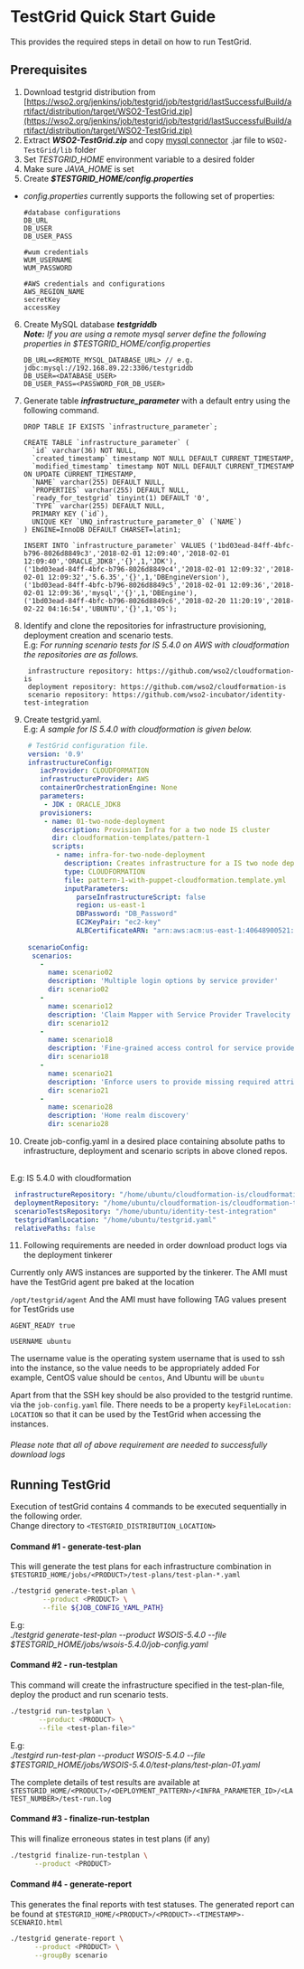 # TestGrid Quick Start Guide

This provides the required steps in detail on how to run TestGrid.

## Prerequisites

1. Download testgrid distribution from [https://wso2.org/jenkins/job/testgrid/job/testgrid/lastSuccessfulBuild/artifact/distribution/target/WSO2-TestGrid.zip](https://wso2.org/jenkins/job/testgrid/job/testgrid/lastSuccessfulBuild/artifact/distribution/target/WSO2-TestGrid.zip)
2. Extract **_WSO2-TestGrid.zip_** and copy [mysql connector](http://central.maven.org/maven2/mysql/mysql-connector-java/6.0.6/mysql-connector-java-6.0.6.jar) .jar file to `WSO2-TestGrid/lib` folder
3. Set _TESTGRID_HOME_ environment variable to a desired folder
4. Make sure _JAVA_HOME_ is set
5. Create **_$TESTGRID_HOME/config.properties_**

- _config.properties_ currently supports the following set of properties:
   
   ```properties
   #database configurations
   DB_URL
   DB_USER
   DB_USER_PASS
   
   #wum credentials
   WUM_USERNAME
   WUM_PASSWORD
   
   #AWS credentials and configurations
   AWS_REGION_NAME
   secretKey
   accessKey

   ```
6. Create MySQL database **_testgriddb_** <br>
      _**Note:** If you are using a remote mysql server define the following properties in $TESTGRID_HOME/config.properties_
      
      ```properties
      DB_URL=<REMOTE_MYSQL_DATABASE_URL> // e.g. jdbc:mysql://192.168.89.22:3306/testgriddb  
      DB_USER=<DATABASE_USER>
      DB_USER_PASS=<PASSWORD_FOR_DB_USER>
      ```
7. Generate table **_infrastructure_parameter_** with a default entry using the following command.
    ```
    DROP TABLE IF EXISTS `infrastructure_parameter`; 
    
    CREATE TABLE `infrastructure_parameter` (
      `id` varchar(36) NOT NULL,
      `created_timestamp` timestamp NOT NULL DEFAULT CURRENT_TIMESTAMP,
      `modified_timestamp` timestamp NOT NULL DEFAULT CURRENT_TIMESTAMP ON UPDATE CURRENT_TIMESTAMP,
      `NAME` varchar(255) DEFAULT NULL,
      `PROPERTIES` varchar(255) DEFAULT NULL,
      `ready_for_testgrid` tinyint(1) DEFAULT '0',
      `TYPE` varchar(255) DEFAULT NULL,
      PRIMARY KEY (`id`),
      UNIQUE KEY `UNQ_infrastructure_parameter_0` (`NAME`)
    ) ENGINE=InnoDB DEFAULT CHARSET=latin1;
    
    INSERT INTO `infrastructure_parameter` VALUES ('1bd03ead-84ff-4bfc-b796-8026d8849c3','2018-02-01 12:09:40','2018-02-01 12:09:40','ORACLE_JDK8','{}',1,'JDK'),
    ('1bd03ead-84ff-4bfc-b796-8026d8849c4','2018-02-01 12:09:32','2018-02-01 12:09:32','5.6.35','{}',1,'DBEngineVersion'),
    ('1bd03ead-84ff-4bfc-b796-8026d8849c5','2018-02-01 12:09:36','2018-02-01 12:09:36','mysql','{}',1,'DBEngine'),
    ('1bd03ead-84ff-4bfc-b796-8026d8849c6','2018-02-20 11:20:19','2018-02-22 04:16:54','UBUNTU','{}',1,'OS');
    
    ```
8. Identify and clone the repositories for infrastructure provisioning, deployment creation and scenario tests. <br>
    E.g: _For running scenario tests for IS 5.4.0 on AWS with cloudformation the repositories are as follows._
    	
    	infrastructure repository: https://github.com/wso2/cloudformation-is
    	deployment repository: https://github.com/wso2/cloudformation-is
    	scenario repository: https://github.com/wso2-incubator/identity-test-integration
    	
9.  Create testgrid.yaml. <br>
       E.g: _A sample for IS 5.4.0 with cloudformation is given below._
       
       ```yaml
        # TestGrid configuration file.
        version: '0.9'
        infrastructureConfig:
           iacProvider: CLOUDFORMATION
           infrastructureProvider: AWS
           containerOrchestrationEngine: None
           parameters:
            - JDK : ORACLE_JDK8
           provisioners:
            - name: 01-two-node-deployment
              description: Provision Infra for a two node IS cluster
              dir: cloudformation-templates/pattern-1
              scripts:
               - name: infra-for-two-node-deployment
                 description: Creates infrastructure for a IS two node deployment.
                 type: CLOUDFORMATION
                 file: pattern-1-with-puppet-cloudformation.template.yml
                 inputParameters:
                    parseInfrastructureScript: false
                    region: us-east-1
                    DBPassword: "DB_Password"
                    EC2KeyPair: "ec2-key"
                    ALBCertificateARN: "arn:aws:acm:us-east-1:40648900521:certificate/2ab5fegt-5df1-4219-9f7e-91639ff8064e"
        
        scenarioConfig:
         scenarios:
           -
             name: scenario02
             description: 'Multiple login options by service provider'
             dir: scenario02
           -
             name: scenario12
             description: 'Claim Mapper with Service Provider Travelocity and Identity Provider Facebook and Google'
             dir: scenario12
           -
             name: scenario18
             description: 'Fine-grained access control for service providers'
             dir: scenario18
           -
             name: scenario21
             description: 'Enforce users to provide missing required attributes while getting JIT provisioned to the local system'
             dir: scenario21
           -
             name: scenario28
             description: 'Home realm discovery'
             dir: scenario28         
    ```
10. Create job-config.yaml in a desired place containing absolute paths to infrastructure, deployment and scenario scripts in above cloned repos. 
<br>
E.g: IS 5.4.0 with cloudformation

   ```yaml
    infrastructureRepository: "/home/ubuntu/cloudformation-is/cloudformation-templates/pattern-1"
    deploymentRepository: "/home/ubuntu/cloudformation-is/cloudformation-templates/pattern-1"
    scenarioTestsRepository: "/home/ubuntu/identity-test-integration"
    testgridYamlLocation: "/home/ubuntu/testgrid.yaml"
    relativePaths: false
   ```

11. Following requirements are needed in order download product logs via the deployment tinkerer

Currently only AWS instances are supported by the tinkerer. The AMI must have the TestGrid agent pre
baked at the location

```/opt/testgrid/agent```
And the AMI must have following TAG values present for TestGrids use

```AGENT_READY true```

```USERNAME ubuntu```

The username value is the operating system username that is used to ssh into the instance, so the value
needs to be appropriately added For example, CentOS value should be ```centos```, And Ubuntu will be ```ubuntu```

Apart from that the SSH key should be also provided to the testgrid runtime. via the ```job-config.yaml```
file. There needs to be a property ```keyFileLocation: LOCATION``` so that it can be used by the
TestGrid when accessing the instances.

###### Please note that all of above requirement are needed to successfully download logs



## Running TestGrid

Execution of testGrid contains 4 commands to be executed sequentially in the following order. <br>
Change directory to `<TESTGRID_DISTRIBUTION_LOCATION>`

#### Command #1 - generate-test-plan 
This will generate the test plans for each infrastructure combination in `$TESTGRID_HOME/jobs/<PRODUCT>/test-plans/test-plan-*.yaml`
  

```bash
./testgrid generate-test-plan \
        --product <PRODUCT> \
        --file ${JOB_CONFIG_YAML_PATH}
```
E.g:<br>
  _./testgrid generate-test-plan --product WSOIS-5.4.0  --file $TESTGRID_HOME/jobs/wsois-5.4.0/job-config.yaml_
  
  
#### Command #2 - run-testplan

This command will create the infrastructure specified in the test-plan-file, deploy the product and  run scenario tests.
  
  ```bash
  ./testgrid run-testplan \
         --product <PRODUCT> \
         --file <test-plan-file>"
  ```
  
  E.g: <br> 
  _./testgird run-test-plan --product WSOIS-5.4.0 --file $TESTGRID_HOME/jobs/WSOIS-5.4.0/test-plans/test-plan-01.yaml_

The complete details of test results are available at `$TESTGRID_HOME/<PRODUCT>/<DEPLOYMENT_PATTERN>/<INFRA_PARAMETER_ID>/<LATEST_NUMBER>/test-run.log`


#### Command #3 - finalize-run-testplan
This will finalize erroneous states in test plans (if any)

```bash
./testgrid finalize-run-testplan \
      --product <PRODUCT> 
```
#### Command #4 - generate-report

This generates the final reports with test statuses. The generated report can be found at `$TESTGRID_HOME/<PRODUCT>/<PRODUCT>-<TIMESTAMP>-SCENARIO.html`

```bash
./testgrid generate-report \
      --product <PRODUCT> \
      --groupBy scenario
```